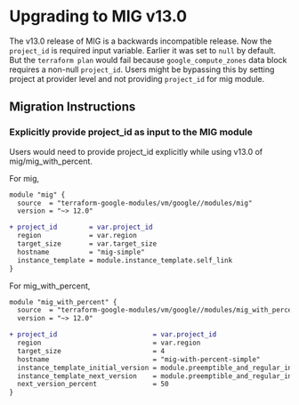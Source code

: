 # Upgrading to MIG v13.0

The v13.0 release of MIG is a backwards incompatible release. Now the `project_id` is required input variable. Earlier it was set to `null` by default. But the `terraform plan` would fail because `google_compute_zones` data block requires a non-null `project_id`.
Users might be bypassing this by setting project at provider level and not providing `project_id` for mig module.

## Migration Instructions

### Explicitly provide project_id as input to the MIG module

Users would need to provide project_id explicitly while using v13.0 of mig/mig_with_percent.

For mig,

```diff
module "mig" {
  source  = "terraform-google-modules/vm/google//modules/mig"
  version = "~> 12.0"

+ project_id        = var.project_id
  region            = var.region
  target_size       = var.target_size
  hostname          = "mig-simple"
  instance_template = module.instance_template.self_link
}
```

For mig_with_percent,

```diff
module "mig_with_percent" {
  source  = "terraform-google-modules/vm/google//modules/mig_with_percent"
  version = "~> 12.0"

+ project_id                        = var.project_id
  region                            = var.region
  target_size                       = 4
  hostname                          = "mig-with-percent-simple"
  instance_template_initial_version = module.preemptible_and_regular_instance_templates.regular_self_link
  instance_template_next_version    = module.preemptible_and_regular_instance_templates.preemptible_self_link
  next_version_percent              = 50
}
```
